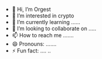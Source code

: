 - 👋 Hi, I’m Orgest
- 👀 I’m interested in crypto
- 🌱 I’m currently learning ......
- 💞️ I’m looking to collaborate on .....
- 📫 How to reach me .......
- 😄 Pronouns: .......
- ⚡ Fun fact: ....
..
<!---
orgestduro743/orgestduro743 is a ✨ special ✨ repository because its `README.md` (this file) appears on your GitHub profile.
You can click the Preview link to take a look at your changes.
--->
